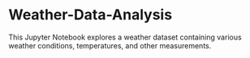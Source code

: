# Weather-Data-Analysis
This Jupyter Notebook explores a weather dataset containing various weather conditions, temperatures, and other measurements. 
